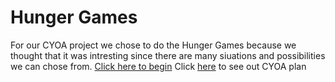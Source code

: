 # Hunger Games
For our CYOA project we chose to do the Hunger Games because we thought that it was intresting since there are many siuations and possibilities we can chose from. 
[Click here to begin](beggining.md)
Click [here](https://docs.google.com/drawings/d/1Sp8cdt1EFA_ZE3_uFIc-II6UBmqbL3-LqQPKAg7xFZo/edit?usp=sharing) to see out CYOA plan
